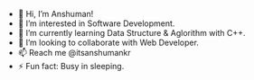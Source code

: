 - 👋 Hi, I’m Anshuman!
- 👀 I’m interested in Software Development.
- 🌱 I’m currently learning Data Structure & Aglorithm with C++.
- 💞️ I’m looking to collaborate with Web Developer.
- 📫 Reach me @itsanshumankr
- ⚡ Fun fact: Busy in sleeping.
